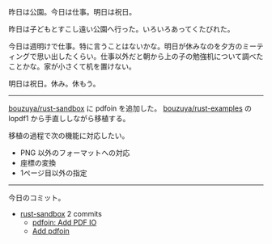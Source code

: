 昨日は公園。今日は仕事。明日は祝日。

昨日は子どもとすこし遠い公園へ行った。いろいろあってくたびれた。

今日は週明けで仕事。特に言うことはないかな。明日が休みなのを夕方のミーティングで思い出したくらい。仕事以外だと朝から上の子の勉強机について調べたことかな。家が小さくて机を置けない。

明日は祝日。休み。休もう。

---

[bouzuya/rust-sandbox] に pdfoin を追加した。 [bouzuya/rust-examples] の lopdf1 から手直ししながら移植する。

移植の過程で次の機能に対応したい。

- PNG 以外のフォーマットへの対応
- 座標の変換
- 1ページ目以外の指定

---

今日のコミット。

- [rust-sandbox](https://github.com/bouzuya/rust-sandbox) 2 commits
  - [pdfoin: Add PDF IO](https://github.com/bouzuya/rust-sandbox/commit/6c2bdc647049f6f890080e2e5cd7a08f87ed1b62)
  - [Add pdfoin](https://github.com/bouzuya/rust-sandbox/commit/b45942606adbfb2e0038a11b43f19fe813d80b06)

[bouzuya/rust-examples]: https://github.com/bouzuya/rust-examples
[bouzuya/rust-sandbox]: https://github.com/bouzuya/rust-sandbox
